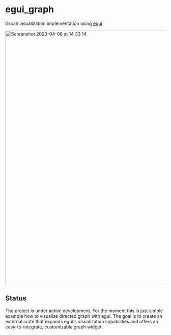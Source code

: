 # egui_graph
Grpah visualization implementation using [egui](https://github.com/emilk/egui)

<img width="801" alt="Screenshot 2023-04-08 at 14 33 14" src="https://user-images.githubusercontent.com/32969427/230716701-026b1349-7201-4930-9aed-7fd03fe2951b.png">

## Status
The project is under active development. 
For the moment this is just simple example how to visualize directed graph with egui.
The goal is to create an external crate that expands egui's visualization capabilities and offers an easy-to-integrate, customizable graph widget.
